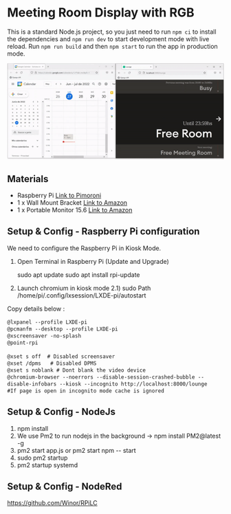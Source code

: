 # Meeting Room Display with RGB

This is a standard Node.js project, so you just need to run `npm ci` to install the dependencies and `npm run dev` to start development mode with live reload. Run `npm run build` and then `npm start` to run the app in production mode.

![Farmers Market Finder - Animated gif demo](demo/demo.gif)

## Materials

- Raspberry Pi [Link to Pimoroni](https://shop.pimoroni.com/products/raspberry-pi-4-essentials-kit?variant=39850460119123)
- 1 x Wall Mount Bracket [Link to Amazon](https://www.amazon.co.uk/dp/B07PDG7PRL/ref=sspa_dk_detail_4?psc=1p13NParams&smid=A3G1GPKDFEJLJM&spLa=ZW5jcnlwdGVkUXVhbGlmaWVyPUEyNEI1RDdWNlZaNjJRJmVuY3J5cHRlZElkPUEwMTY2ODM5MkhEMEMzU01OUVk3RiZlbmNyeXB0ZWRBZElkPUEwNjM4MTE3M0dXOVZKWlZVNVlJWSZ3aWRnZXROYW1lPXNwX2RldGFpbDImYWN0aW9uPWNsaWNrUmVkaXJlY3QmZG9Ob3RMb2dDbGljaz10cnVl)
- 1 x Portable Monitor 15.6 [Link to Amazon](https://www.amazon.co.uk/Pisichen-Portable-1920x1080-Compatible-Raspberry/dp/B08T7F69R1/ref=sr_1_6?keywords=15.6+inch+screen&qid=1636294649&qsid=260-5128270-6527226&sr=8-6&sres=B08B3N99S6%2CB00FE690DI%2CB08B5F3721%2CB08T7F69R1%2CB08CXQ8Z5F%2CB07GST9YD8%2CB01F5OHLAM%2CB088FHSWJL%2CB096FG33NX%2CB07ZLY26FW%2CB071S84ZW7%2CB0924L6HQX%2CB01H76JM2G%2CB08MVQMH37%2CB01J5VTP0A%2CB07N8XG947&srpt=MONITOR)


## Setup & Config - Raspberry Pi configuration

We need to configure the Raspberry Pi in Kiosk Mode. 

1) Open Terminal in Raspberry Pi (Update and Upgrade)

    sudo apt update
    sudo apt install rpi-update

2) Launch chromium in kiosk mode 
2.1)  sudo  Path /home/pi/.config/lxsession/LXDE-pi/autostart

   
Copy details below :   
  
    @lxpanel --profile LXDE-pi
    @pcmanfm --desktop --profile LXDE-pi
    @xscreensaver -no-splash
    @point-rpi

    @xset s off  # Disabled screensaver
    @xset /dpms   # Disabled DPMS 
    @xset s noblank # Dont blank the video device
    @chromium-browser --noerrors --disable-session-crashed-bubble --disable-infobars --kiosk --incognito http://localhost:8000/lounge    #If page is open in incognito mode cache is ignored


## Setup & Config - NodeJs

1) npm install
2) We use Pm2 to run nodejs in the background ->  npm install PM2@latest -g
3) pm2 start app.js or pm2 start npm -- start
4) sudo pm2 startup
5) pm2 startup systemd 

## Setup & Config - NodeRed

https://github.com/Winor/RPiLC



